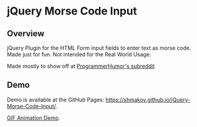 jQuery Morse Code Input
=======

Overview
---------
jQuery Plugin for the HTML Form input fields to enter text as morse code. Made just for fun. Not intended for the Real World Usage.

Made mostly to show off at [ProgrammerHumor's subreddit](https://www.reddit.com/r/ProgrammerHumor/comments/6w26w5/ocbad_ui_morse_code_input/)

Demo
---------
Demo is available at the GitHub Pages: https://shmakov.github.io/jQuery-Morse-Code-Input/.

[GIF Animation Demo](https://gfycat.com/flippantadolescentazurevasesponge).
